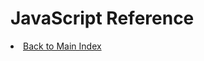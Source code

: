 # JavaScript Reference

<li><a href="https://1amal.github.io/engineering-reference/">Back to Main Index</a></li>

